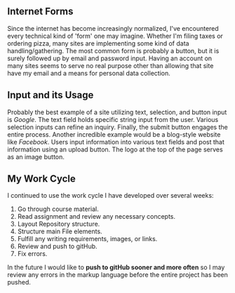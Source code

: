 ## Internet Forms

Since the internet has become increasingly normalized, I've encountered every technical kind of 'form' one may imagine. Whether I'm filing taxes or ordering pizza, many sites are implementing some kind of data handling/gathering. The most common form is probably a button, but it is surely followed up by email and password input. Having an account on many sites seems to serve no real purpose other than allowing that site have my email and a means for personal data collection.

## Input and its Usage

Probably the best example of a site utilizing text, selection, and button input is *Google*. The text field holds specific string input from the user. Various selection inputs can refine an inquiry. Finally, the submit button engages the entire process. Another incredible example would be a blog-style website like *Facebook*. Users input information into various text fields and post that information using an upload button. The logo at the top of the page serves as an image button.

## My Work Cycle

I continued to use the work cycle I have developed over several weeks:
1. Go through course material.
2. Read assignment and review any necessary concepts.
3. Layout Repository structure.
4. Structure main File elements.
5. Fulfill any writing requirements, images, or links.
6. Review and push to gitHub.
7. Fix errors.

In the future I would like to **push to gitHub sooner and more often** so I may review any errors in the markup language before the entire project has been pushed.
